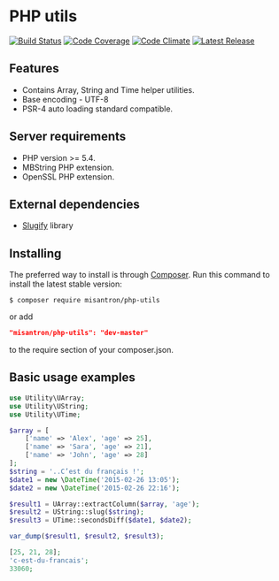 # PHP utils

[![Build Status](http://img.shields.io/travis/misantron/php-utils.svg?style=flat-square)](https://travis-ci.org/misantron/php-utils)
[![Code Coverage](http://img.shields.io/coveralls/misantron/php-utils.svg?style=flat-square)](https://coveralls.io/r/misantron/php-utils)
[![Code Climate](http://img.shields.io/codeclimate/github/misantron/php-utils.svg?style=flat-square)](https://codeclimate.com/github/misantron/php-utils)
[![Latest Release](http://img.shields.io/packagist/v/misantron/php-utils.svg?style=flat-square)](https://packagist.org/packages/misantron/php-utils)

## Features

- Contains Array, String and Time helper utilities.
- Base encoding - UTF-8
- PSR-4 auto loading standard compatible.

## Server requirements

- PHP version >= 5.4.
- MBString PHP extension.
- OpenSSL PHP extension.

## External dependencies

- [Slugify](https://github.com/cocur/slugify) library

## Installing

The preferred way to install is through [Composer](https://getcomposer.org).
Run this command to install the latest stable version:

```shell
$ composer require misantron/php-utils
```

or add

```json
"misantron/php-utils": "dev-master"
```

to the require section of your composer.json.

## Basic usage examples

```php
use Utility\UArray;  
use Utility\UString;  
use Utility\UTime;

$array = [  
    ['name' => 'Alex', 'age' => 25],  
    ['name' => 'Sara', 'age' => 21],  
    ['name' => 'John', 'age' => 28]  
];  
$string = '..C’est du français !';  
$date1 = new \DateTime('2015-02-26 13:05');  
$date2 = new \DateTime('2015-02-26 22:16');  

$result1 = UArray::extractColumn($array, 'age');  
$result2 = UString::slug($string);  
$result3 = UTime::secondsDiff($date1, $date2);

var_dump($result1, $result2, $result3);

[25, 21, 28];  
'c-est-du-francais';  
33060;
```